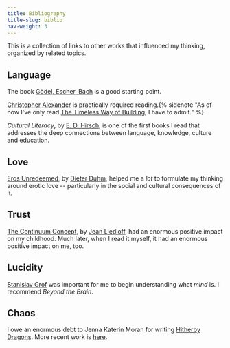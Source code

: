 ```yaml
---
title: Bibliography
title-slug: biblio
nav-weight: 3
---
```


This is a collection of links to other works that influenced my thinking, organized by related topics.

## Language

The book [Gödel, Escher, Bach](https://en.wikipedia.org/wiki/G%C3%B6del,_Escher,_Bach) is a good starting point.

[Christopher Alexander](https://en.wikipedia.org/wiki/Christopher_Alexander) is practically required reading.{% sidenote "As of now I've only read [The Timeless Way of Building](https://en.wikipedia.org/wiki/The_Timeless_Way_of_Building), I have to admit." %}

*Cultural Literacy*, by [E. D. Hirsch](https://en.wikipedia.org/wiki/E._D._Hirsch), is one of the first books I read that addresses the deep connections between language, knowledge, culture and education.

## Love

[Eros Unredeemed](http://verlag-meiga.org/shop/eros-unredeemed-the-world-power-of-sexuality/), by [Dieter Duhm](https://en.wikipedia.org/wiki/Dieter_Duhm), helped me a *lot* to formulate my thinking around erotic love -- particularly in the social and cultural consequences of it.

## Trust

[The Continuum Concept](https://en.wikipedia.org/wiki/Continuum_concept), by [Jean Liedloff](https://en.wikipedia.org/wiki/Jean_Liedloff), had an enormous positive impact on my childhood. Much later, when I read it myself, it had an enormous positive impact on me, too.

## Lucidity

[Stanislav Grof](https://en.wikipedia.org/wiki/Stanislav_Grof) was important for me to begin understanding what *mind* is. I recommend *Beyond the Brain*.

## Chaos

I owe an enormous debt to Jenna Katerin Moran for writing [Hitherby Dragons](http://hitherby.com/). More recent work is [here](http://books.hitherby.com/).
